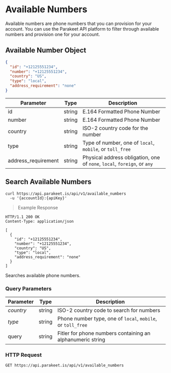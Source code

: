 # Available Numbers

Available numbers are phone numbers that you can provision for your account. You can use the Parakeet API platform to filter through available numbers and provision one for your account.

## Available Number Object

```json
{
  "id": "+12125551234",
  "number": "+12125551234",
  "country": "US",
  "type": "local",
  "address_requirement": "none"
}
```

Parameter | Type | Description
--------- | ------- | -----------
id | string | E.164 Formatted Phone Number
number | string | E.164 Formatted Phone Number
country | string | ISO-2 country code for the number
type | string | Type of number, one of `local`, `mobile`, or `toll_free`
address_requirement | string | Physical address obligation, one of `none`, `local`, `foreign`, or `any`

## Search Available Numbers

```shell
curl https://api.parakeet.is/api/v1/available_numbers
  -u '{accountId}:{apiKey}'
```

> Example Response

```http
HTTP/1.1 200 OK
Content-Type: application/json

[
  {
    "id": "+12125551234",
    "number": "+12125551234",
    "country": "US",
    "type": "local",
    "address_requirement": "none"
  }
]
```

Searches available phone numbers.

### Query Parameters

Parameter | Type | Description
--------- | ------- | -----------
*country* | string | ISO-2 country code to search for numbers
*type* | string | Phone number type, one of `local`, `mobile`, or `toll_free`
query | string | Fitler for phone numbers containing an alphanumeric string

### HTTP Request

`GET https://api.parakeet.is/api/v1/available_numbers`